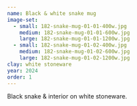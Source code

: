 ```yaml
---
name: Black & white snake mug
image-set:
  - small: 182-snake-mug-01-01-400w.jpg
    medium: 182-snake-mug-01-01-600w.jpg
    large: 182-snake-mug-01-01-1200w.jpg
  - small: 182-snake-mug-01-02-400w.jpg
    medium: 182-snake-mug-01-02-600w.jpg
    large: 182-snake-mug-01-02-1200w.jpg
clay: white stoneware
year: 2024
order: 1
---
```


Black snake & interior on white stoneware.